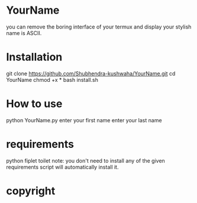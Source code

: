 # YourName
you can remove the boring interface of your termux and display your stylish name is ASCII.
# Installation

git clone https://github.com/Shubhendra-kushwaha/YourName.git
cd YourName
chmod +x *
bash install.sh
# How to use 

python YourName.py
enter your first name
enter your last name

# requirements
python fiplet toilet 
note: you don't need to install any of the given requirements script will automatically install it.
# copyright
